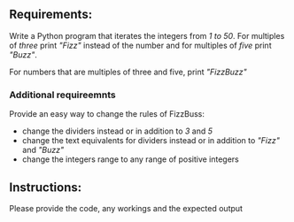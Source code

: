 ## Requirements:
Write a Python program that iterates the integers from *1 to 50*. For multiples of *three* print *"Fizz"* instead of the number and for multiples of *five* print *"Buzz"*. 

For numbers that are multiples of three and five, print *"FizzBuzz"*

### Additional requireemnts
Provide an easy way to change the rules of FizzBuss:
- change the dividers instead or in addition to *3* and *5*
- change the text equivalents for dividers instead or in addition to *"Fizz"* and *"Buzz"*
- change the integers range to any range of positive integers

## Instructions:
Please provide the code, any workings and the expected output
